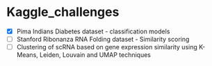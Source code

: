 # Kaggle_challenges
- [x] Pima Indians Diabetes dataset - classification models
- [ ] Stanford Ribonanza RNA Folding dataset - Similarity scoring
- [ ] Clustering of scRNA based on gene expression similarity using K-Means, Leiden, Louvain and UMAP techniques

